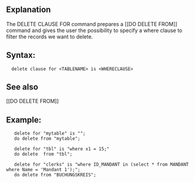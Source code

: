 ## Explanation

The DELETE CLAUSE FOR command prepares a [[DO DELETE FROM]] command and gives the user the possibility to  specify a where clause to filter the records we want to delete.

## Syntax:

```
  delete clause for <TABLENAME> is <WHERECLAUSE>
```
## See also
   [[DO DELETE FROM]]

## Example:

```
   delete for "mytable" is "";
   do delete from "mytable";

   delete for "tbl" is "where x1 = 15;"
   do delete  from "tbl";

   delete for "clerks" is "where ID_MANDANT in (select * from MANDANT where Name = 'Mandant 1');";
   do delete from "BUCHUNGSKREIS";
```

